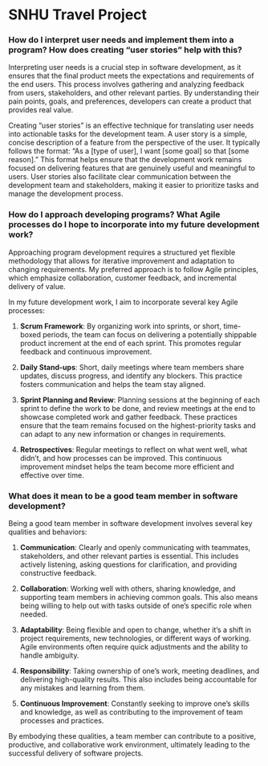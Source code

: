 # SNHU Travel Project

### How do I interpret user needs and implement them into a program? How does creating “user stories” help with this?

Interpreting user needs is a crucial step in software development, as it ensures that the final product meets the expectations and requirements of the end users. This process involves gathering and analyzing feedback from users, stakeholders, and other relevant parties. By understanding their pain points, goals, and preferences, developers can create a product that provides real value.

Creating “user stories” is an effective technique for translating user needs into actionable tasks for the development team. A user story is a simple, concise description of a feature from the perspective of the user. It typically follows the format: “As a [type of user], I want [some goal] so that [some reason].” This format helps ensure that the development work remains focused on delivering features that are genuinely useful and meaningful to users. User stories also facilitate clear communication between the development team and stakeholders, making it easier to prioritize tasks and manage the development process.

### How do I approach developing programs? What Agile processes do I hope to incorporate into my future development work?

Approaching program development requires a structured yet flexible methodology that allows for iterative improvement and adaptation to changing requirements. My preferred approach is to follow Agile principles, which emphasize collaboration, customer feedback, and incremental delivery of value.

In my future development work, I aim to incorporate several key Agile processes:

1. **Scrum Framework**: By organizing work into sprints, or short, time-boxed periods, the team can focus on delivering a potentially shippable product increment at the end of each sprint. This promotes regular feedback and continuous improvement.
   
2. **Daily Stand-ups**: Short, daily meetings where team members share updates, discuss progress, and identify any blockers. This practice fosters communication and helps the team stay aligned.

3. **Sprint Planning and Review**: Planning sessions at the beginning of each sprint to define the work to be done, and review meetings at the end to showcase completed work and gather feedback. These practices ensure that the team remains focused on the highest-priority tasks and can adapt to any new information or changes in requirements.

4. **Retrospectives**: Regular meetings to reflect on what went well, what didn’t, and how processes can be improved. This continuous improvement mindset helps the team become more efficient and effective over time.

### What does it mean to be a good team member in software development?

Being a good team member in software development involves several key qualities and behaviors:

1. **Communication**: Clearly and openly communicating with teammates, stakeholders, and other relevant parties is essential. This includes actively listening, asking questions for clarification, and providing constructive feedback.

2. **Collaboration**: Working well with others, sharing knowledge, and supporting team members in achieving common goals. This also means being willing to help out with tasks outside of one’s specific role when needed.

3. **Adaptability**: Being flexible and open to change, whether it’s a shift in project requirements, new technologies, or different ways of working. Agile environments often require quick adjustments and the ability to handle ambiguity.

4. **Responsibility**: Taking ownership of one’s work, meeting deadlines, and delivering high-quality results. This also includes being accountable for any mistakes and learning from them.

5. **Continuous Improvement**: Constantly seeking to improve one’s skills and knowledge, as well as contributing to the improvement of team processes and practices.

By embodying these qualities, a team member can contribute to a positive, productive, and collaborative work environment, ultimately leading to the successful delivery of software projects.
